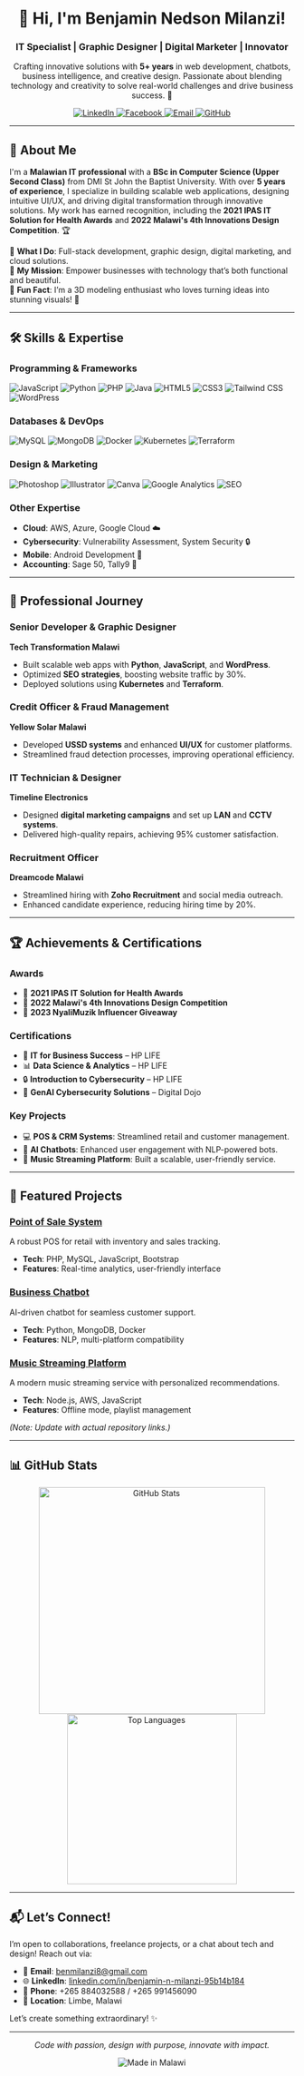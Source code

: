 <div align="center">
  <h1>👋 Hi, I'm Benjamin Nedson Milanzi!</h1>
  <h3>IT Specialist | Graphic Designer | Digital Marketer | Innovator</h3>
  <p>
    Crafting innovative solutions with <strong>5+ years</strong> in web development, chatbots, business intelligence, and creative design. Passionate about blending technology and creativity to solve real-world challenges and drive business success. 🚀
  </p>

  <a href="https://linkedin.com/in/benjamin-n-milanzi-95b14b184">
    <img src="https://img.shields.io/badge/LinkedIn-0077B5?style=for-the-badge&logo=linkedin&logoColor=white" alt="LinkedIn">
  </a>
  <a href="https://facebook.com/milanziben">
    <img src="https://img.shields.io/badge/Facebook-1877F2?style=for-the-badge&logo=facebook&logoColor=white" alt="Facebook">
  </a>
  <a href="mailto:benmilanzi8@gmail.com">
    <img src="https://img.shields.io/badge/Email-D14836?style=for-the-badge&logo=gmail&logoColor=white" alt="Email">
  </a>
  <a href="https://github.com/BenMilanzi98">
    <img src="https://img.shields.io/badge/GitHub-181717?style=for-the-badge&logo=github&logoColor=white" alt="GitHub">
  </a>
</div>

---

## 🌟 About Me

I'm a **Malawian IT professional** with a **BSc in Computer Science (Upper Second Class)** from DMI St John the Baptist University. With over **5 years of experience**, I specialize in building scalable web applications, designing intuitive UI/UX, and driving digital transformation through innovative solutions. My work has earned recognition, including the **2021 IPAS IT Solution for Health Awards** and **2022 Malawi's 4th Innovations Design Competition**. 🏆

🔹 **What I Do**: Full-stack development, graphic design, digital marketing, and cloud solutions.  
🔹 **My Mission**: Empower businesses with technology that’s both functional and beautiful.  
🔹 **Fun Fact**: I’m a 3D modeling enthusiast who loves turning ideas into stunning visuals! 🎨

---

## 🛠️ Skills & Expertise

### Programming & Frameworks
<p>
  <img src="https://img.shields.io/badge/JavaScript-F7DF1E?style=flat-square&logo=javascript&logoColor=black" alt="JavaScript">
  <img src="https://img.shields.io/badge/Python-3776AB?style=flat-square&logo=python&logoColor=white" alt="Python">
  <img src="https://img.shields.io/badge/PHP-777BB4?style=flat-square&logo=php&logoColor=white" alt="PHP">
  <img src="https://img.shields.io/badge/Java-007396?style=flat-square&logo=java&logoColor=white" alt="Java">
  <img src="https://img.shields.io/badge/HTML5-E34F26?style=flat-square&logo=html5&logoColor=white" alt="HTML5">
  <img src="https://img.shields.io/badge/CSS3-1572B6?style=flat-square&logo=css3&logoColor=white" alt="CSS3">
  <img src="https://img.shields.io/badge/Tailwind_CSS-38B2AC?style=flat-square&logo=tailwind-css&logoColor=white" alt="Tailwind CSS">
  <img src="https://img.shields.io/badge/WordPress-21759B?style=flat-square&logo=wordpress&logoColor=white" alt="WordPress">
</p>

### Databases & DevOps
<p>
  <img src="https://img.shields.io/badge/MySQL-4479A1?style=flat-square&logo=mysql&logoColor=white" alt="MySQL">
  <img src="https://img.shields.io/badge/MongoDB-47A248?style=flat-square&logo=mongodb&logoColor=white" alt="MongoDB">
  <img src="https://img.shields.io/badge/Docker-2496ED?style=flat-square&logo=docker&logoColor=white" alt="Docker">
  <img src="https://img.shields.io/badge/Kubernetes-326CE5?style=flat-square&logo=kubernetes&logoColor=white" alt="Kubernetes">
  <img src="https://img.shields.io/badge/Terraform-623CE4?style=flat-square&logo=terraform&logoColor=white" alt="Terraform">
</p>

### Design & Marketing
<p>
  <img src="https://img.shields.io/badge/Photoshop-31A8FF?style=flat-square&logo=adobe-photoshop&logoColor=white" alt="Photoshop">
  <img src="https://img.shields.io/badge/Illustrator-FF9A00?style=flat-square&logo=adobe-illustrator&logoColor=white" alt="Illustrator">
  <img src="https://img.shields.io/badge/Canva-00C4B4?style=flat-square&logo=canva&logoColor=white" alt="Canva">
  <img src="https://img.shields.io/badge/Google_Analytics-E37400?style=flat-square&logo=google-analytics&logoColor=white" alt="Google Analytics">
  <img src="https://img.shields.io/badge/SEO-00A4B4?style=flat-square&logo=ahrefs&logoColor=white" alt="SEO">
</p>

### Other Expertise
- **Cloud**: AWS, Azure, Google Cloud ☁️  
- **Cybersecurity**: Vulnerability Assessment, System Security 🔒  
- **Mobile**: Android Development 📱  
- **Accounting**: Sage 50, Tally9 💸  

---

## 💼 Professional Journey

### Senior Developer & Graphic Designer  
**Tech Transformation Malawi**  
- Built scalable web apps with **Python**, **JavaScript**, and **WordPress**.  
- Optimized **SEO strategies**, boosting website traffic by 30%.  
- Deployed solutions using **Kubernetes** and **Terraform**.  

### Credit Officer & Fraud Management  
**Yellow Solar Malawi**  
- Developed **USSD systems** and enhanced **UI/UX** for customer platforms.  
- Streamlined fraud detection processes, improving operational efficiency.  

### IT Technician & Designer  
**Timeline Electronics**  
- Designed **digital marketing campaigns** and set up **LAN** and **CCTV systems**.  
- Delivered high-quality repairs, achieving 95% customer satisfaction.  

### Recruitment Officer  
**Dreamcode Malawi**  
- Streamlined hiring with **Zoho Recruitment** and social media outreach.  
- Enhanced candidate experience, reducing hiring time by 20%.  

---

## 🏆 Achievements & Certifications

### Awards
- 🥇 **2021 IPAS IT Solution for Health Awards**  
- 🥈 **2022 Malawi's 4th Innovations Design Competition**  
- 🎉 **2023 NyaliMuzik Influencer Giveaway**  

### Certifications
- 📜 **IT for Business Success** – HP LIFE  
- 📊 **Data Science & Analytics** – HP LIFE  
- 🔒 **Introduction to Cybersecurity** – HP LIFE  
- 🧠 **GenAI Cybersecurity Solutions** – Digital Dojo  

### Key Projects
- 💻 **POS & CRM Systems**: Streamlined retail and customer management.  
- 🤖 **AI Chatbots**: Enhanced user engagement with NLP-powered bots.  
- 🎵 **Music Streaming Platform**: Built a scalable, user-friendly service.  

---

## 🌟 Featured Projects

### [Point of Sale System](https://github.com/BenMilanzi98/pos-system)  
A robust POS for retail with inventory and sales tracking.  
- **Tech**: PHP, MySQL, JavaScript, Bootstrap  
- **Features**: Real-time analytics, user-friendly interface  

### [Business Chatbot](https://github.com/BenMilanzi98/business-chatbot)  
AI-driven chatbot for seamless customer support.  
- **Tech**: Python, MongoDB, Docker  
- **Features**: NLP, multi-platform compatibility  

### [Music Streaming Platform](https://github.com/BenMilanzi98/music-streaming)  
A modern music streaming service with personalized recommendations.  
- **Tech**: Node.js, AWS, JavaScript  
- **Features**: Offline mode, playlist management  

*(Note: Update with actual repository links.)*

---

## 📊 GitHub Stats

<div align="center">
  <img src="https://github-readme-stats.vercel.app/api?username=BenMilanzi98&show_icons=true&theme=dracula&hide_border=true" alt="GitHub Stats" width="400" />
  <img src="https://github-readme-stats.vercel.app/api/top-langs/?username=BenMilanzi98&layout=compact&theme=dracula&hide_border=true" alt="Top Languages" width="300" />
</div>

---

## 📬 Let’s Connect!

I’m open to collaborations, freelance projects, or a chat about tech and design! Reach out via:

- 📧 **Email**: [benmilanzi8@gmail.com](mailto:benmilanzi8@gmail.com)  
- 🌐 **LinkedIn**: [linkedin.com/in/benjamin-n-milanzi-95b14b184](https://linkedin.com/in/benjamin-n-milanzi-95b14b184)  
- 📱 **Phone**: +265 884032588 / +265 991456090  
- 📍 **Location**: Limbe, Malawi  

Let’s create something extraordinary! ✨

---

<div align="center">
  <p><em>Code with passion, design with purpose, innovate with impact.</em></p>
  <img src="https://img.shields.io/badge/Made_with_❤️_in_Malawi-FF5733?style=for-the-badge&logo=heart&logoColor=white" alt="Made in Malawi">
</div>
